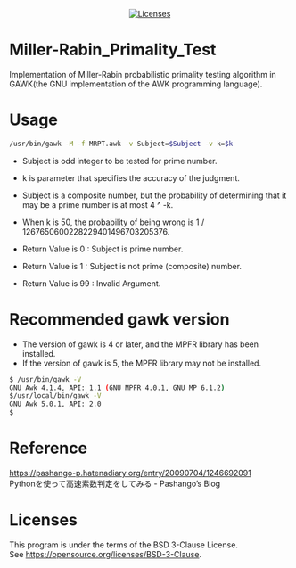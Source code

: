 <p align="center">
    <a href="https://opensource.org/licenses/BSD-3-Clause"><img src="https://img.shields.io/badge/license-bsd-orange.svg" alt="Licenses"></a>
</p>

# Miller-Rabin_Primality_Test
Implementation of Miller-Rabin probabilistic primality testing algorithm in GAWK(the GNU implementation of the AWK programming language).

# Usage
```bash
/usr/bin/gawk -M -f MRPT.awk -v Subject=$Subject -v k=$k
```
* Subject is odd integer to be tested for prime number.
* k is parameter that specifies the accuracy of the judgment.
* Subject is a composite number, but the probability of determining that it may be a prime number is at most 4 ^ -k.
* When k is 50, the probability of being wrong is 1 / 1267650600228229401496703205376.

* Return Value is 0 : Subject is prime number.
* Return Value is 1 : Subject is not prime (composite) number.
* Return Value is 99 : Invalid Argument.

# Recommended gawk version
* The version of gawk is 4 or later, and the MPFR library has been installed.
* If the version of gawk is 5, the MPFR library may not be installed.
```bash
$ /usr/bin/gawk -V
GNU Awk 4.1.4, API: 1.1 (GNU MPFR 4.0.1, GNU MP 6.1.2)
$/usr/local/bin/gawk -V
GNU Awk 5.0.1, API: 2.0
$
```

# Reference
https://pashango-p.hatenadiary.org/entry/20090704/1246692091  
Pythonを使って高速素数判定をしてみる - Pashango’s Blog  

# Licenses
This program is under the terms of the BSD 3-Clause License.  
See https://opensource.org/licenses/BSD-3-Clause.  

